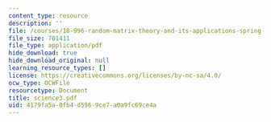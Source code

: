 ```yaml
---
content_type: resource
description: ''
file: /courses/18-996-random-matrix-theory-and-its-applications-spring-2004/4179fa5a0fb4d5969ce7a0a9fc69ce4a_science3.pdf
file_size: 701411
file_type: application/pdf
hide_download: true
hide_download_original: null
learning_resource_types: []
license: https://creativecommons.org/licenses/by-nc-sa/4.0/
ocw_type: OCWFile
resourcetype: Document
title: science3.pdf
uid: 4179fa5a-0fb4-d596-9ce7-a0a9fc69ce4a
---
```

